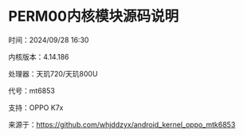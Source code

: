# PERM00内核模块源码说明

时间：2024/09/28 16:30

内核版本：4.14.186

处理器：天玑720/天玑800U

代号：mt6853

支持：OPPO K7x

来源于：https://github.com/whjddzyx/android_kernel_oppo_mtk6853
